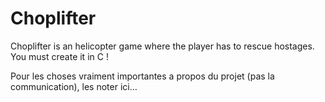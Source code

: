 Choplifter
==========

Choplifter is an helicopter game where the player has to rescue hostages. You must create it in C !


Pour les choses vraiment importantes a propos du projet (pas la communication), les noter ici...